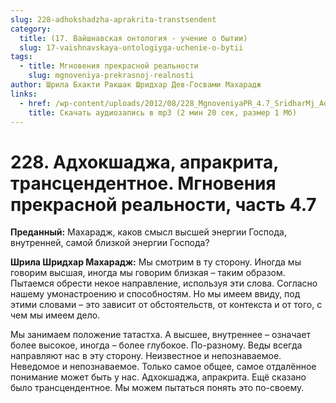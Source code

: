 ```yaml
---
slug: 228-adhokshadzha-aprakrita-transtsendent
category:
  title: (17. Вайшнавская онтология - учение о бытии)
  slug: 17-vaishnavskaya-ontologiyga-uchenie-o-bytii
tags:
  - title: Мгновения прекрасной реальности
    slug: mgnoveniya-prekrasnoj-realnosti
author: Шрила Бхакти Ракшак Шридхар Дев-Госвами Махарадж
links:
  - href: /wp-content/uploads/2012/08/228_MgnoveniyaPR_4.7_SridharMj_Adhokshadja_aprakrita_transcendentnoe.mp3
    title: Скачать аудиозапись в mp3 (2 мин 20 сек, размер 1 Мб)
---
```


# 228. Адхокшаджа, апракрита, трансцендентное. Мгновения прекрасной реальности, часть 4.7

**Преданный:** Махарадж, каков смысл высшей энергии Господа, внутренней, самой близкой энергии Господа?

**Шрила Шридхар Махарадж:** Мы смотрим в ту сторону. Иногда мы говорим высшая, иногда мы говорим близкая – таким образом. Пытаемся обрести некое направление, используя эти слова. Согласно нашему умонастроению и способностям. Но мы имеем ввиду, под этими словами – это зависит от обстоятельств, от контекста и от того, с чем мы имеем дело.

Мы занимаем положение татастха. А высшее, внутреннее – означает более высокое, иногда – более глубокое. По-разному. Веды всегда направляют нас в эту сторону. Неизвестное и непознаваемое. Неведомое и непознаваемое. Только самое общее, самое отдалённое понимание может быть у нас. Адхокшаджа, апракрита. Ещё сказано было трансцендентное. Мы можем пытаться понять это по-своему.

